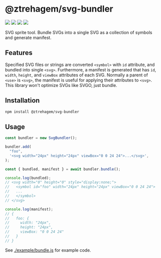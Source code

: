 # @ztrehagem/svg-bundler

![](https://img.shields.io/npm/v/@ztrehagem/svg-bundler/latest)
![](https://img.shields.io/librariesio/release/npm/@ztrehagem/svg-bundler)
![](https://img.shields.io/npm/types/@ztrehagem/svg-bundler)
![](https://img.shields.io/github/license/ztrehagem/svg-bundler)

SVG sprite tool. Bundle SVGs into a single SVG as a collection of symbols and generate manifest.

## Features

Specified SVG files or strings are converted `<symbol>` with `id` attribute, and bundled into single `<svg>`.
Furthermore, a manifest is generated that has `id`, `width`, `height`, and `viewBox` attributes of each SVG.
Normally a parent of `<use>` is `<svg>`, the manifest is useful for applying their attributes to `<svg>`.
This library won't optimize SVGs like SVGO, just bundle.

## Installation

```sh
npm install @ztrehagem/svg-bundler
```

## Usage

```ts
const bundler = new SvgBundler();

bundler.add(
  "foo",
  '<svg width="24px" height="24px" viewBox="0 0 24 24">...</svg>',
);

const { bundled, manifest } = await bundler.bundle();

console.log(bundled);
// <svg width="0" height="0" style="display:none;">
//   <symbol id="foo" width="24px" height="24px" viewBox="0 0 24 24">
//   ...
//   </symbol>
// </svg>

console.log(manifest);
// {
//   foo: {
//     width: "24px",
//     height: "24px",
//     viewBox: "0 0 24 24"
//   }
// }
```

See [./example/bundle.js](./example/bundle.js) for example code.
